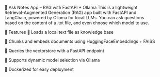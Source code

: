 🧠 Ask Notes App – RAG with FastAPI + Ollama
This is a lightweight Retrieval-Augmented Generation (RAG) app built with FastAPI and LangChain, powered by Ollama for local LLMs. You can ask questions based on the content of a .txt file, and even choose which model to use.

🚀 Features
📄 Loads a local text file as knowledge base

🔎 Chunks and embeds documents using HuggingFaceEmbeddings + FAISS

💬 Queries the vectorstore with a FastAPI endpoint

🤖 Supports dynamic model selection via Ollama

🐳 Dockerized for easy deployment

